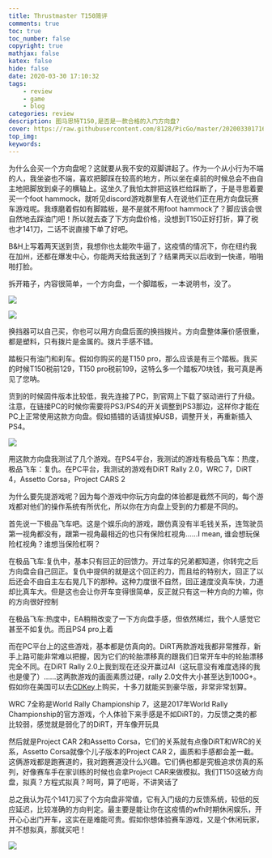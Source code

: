 ```yaml
---
title: Thrustmaster T150简评
comments: true
toc: true
toc_number: false
copyright: true
mathjax: false
katex: false
hide: false
date: 2020-03-30 17:10:32
tags: 
	- review
	- game
	- blog
categories: review
description: 图马思特T150,是否是一款合格的入门方向盘?
cover: https://raw.githubusercontent.com/8128/PicGo/master/20200330171628.png
top_img:
keywords:
---
```


为什么会买一个方向盘呢？这就要从我不安的双脚讲起了。作为一个从小行为不端的人，我坐姿也不端，喜欢把脚踩在较高的地方，所以坐在桌前的时候总会不由自主地把脚放到桌子的横轴上。这坐久了我怕太胖把这铁栏给踩断了，于是寻思着要买一个foot hammock，就听见discord游戏群里有人在说他们正在用方向盘玩赛车游戏呢。我琢磨着假如有脚踏板，是不是就不用foot hammock了？脚应该会很自然地去踩油门吧！所以就去查了下方向盘价格，没想到T150正好打折，算了税也才141刀，二话不说直接下单了好吧。

B&H上写着两天送到货，我想你也太能吹牛逼了，这疫情的情况下，你在纽约我在加州，还都在爆发中心，你能两天给我送到了？结果两天以后收到一快递，啪啪啪打脸。

拆开箱子，内容很简单，一个方向盘，一个脚踏板，一本说明书，没了。

![](https://raw.githubusercontent.com/8128/PicGo/master/20200330215453.jpeg)

![](https://raw.githubusercontent.com/8128/PicGo/master/20200330215445.jpeg)

换挡器可以自己买，你也可以用方向盘后面的换挡拨片。方向盘整体廉价感很重，都是塑料，只有拨片是金属的。拨片手感不错。

踏板只有油门和刹车。假如你购买的是T150 pro，那么应该是有三个踏板。我买的时候T150税前129，T150 pro税前199，这特么多一个踏板70块钱，我可真是再见了您呐。

货到的时候固件版本比较低，我先连接了PC，到官网上下载了驱动进行了升级。注意，在链接PC的时候你需要将PS3/PS4的开关调整到PS3那边，这样你才能在PC上正常使用这款方向盘。假如插错的话请拔掉USB，调整开关，再重新插入PS4。

![](https://raw.githubusercontent.com/8128/PicGo/master/20200330221730.gif)

用这款方向盘我测试了几个游戏。在PS4平台，我测试的游戏有极品飞车：热度，极品飞车：复仇。在PC平台，我测试的游戏有DiRT Rally 2.0，WRC 7，DiRT 4，Assetto Corsa，Project CARS 2

为什么要先提游戏呢？因为每个游戏中你玩方向盘的体验都是截然不同的，每个游戏都对他们的操作系统有所优化，所以你在方向盘上受到的力都是不同的。

首先说一下极品飞车吧。这是个娱乐向的游戏，跟仿真没有半毛钱关系，连驾驶员第一视角都没有，跟第一视角最相近的也只有保险杠视角……I mean, 谁会想玩保险杠视角？谁想当保险杠啊？

在极品飞车:复仇中，基本只有回正的回馈力。开过车的兄弟都知道，你转完之后方向盘会自己回正。复仇中提供的就是这个回正的力，而且给的特别大，回正了以后还会不由自主左右晃几下的那种。这种力度很不自然，回正速度没真车快，力道却比真车大。但是这也会让你开车变得很简单，反正就只有这一种方向的力嘛，你的方向很好控制

在极品飞车:热度中，EA稍稍改变了一下方向盘手感，但依然稀烂，我个人感觉它甚至不如复仇。而且PS4 pro上着

而在PC平台上的这些游戏，基本都是仿真向的。DiRT两款游戏我都非常推荐，新手上路可能非常难以把握，因为它们的轮胎漂移真的跟我们日常开车中的轮胎漂移完全不同。在DiRT Rally 2.0上我到现在还没开赢过AI（这玩意没有难度选择的我也是傻了）……这两款游戏的画面素质过硬，rally 2.0文件大小甚至达到100G+。假如你在美国可以去[CDKey](https://www.cdkeys.com/)上购买，十多刀就能买到豪华版，非常非常划算。

WRC 7全称是World Rally Championship 7，这是2017年World Rally Championship的官方游戏，个人体验下来手感是不如DiRT的，力反馈之类的都比较弱，感觉就是弱化了的DiRT，开车像开玩具

然后就是Project CAR 2和Assetto Corsa，它们的关系就有点像DiRT和WRC的关系，Assetto Corsa就像个儿子版本的Project CAR 2，画质和手感都会差一截。这俩游戏都是跑赛道的，我对跑赛道没什么兴趣。它们俩也都是究极追求仿真的系列，好像赛车手在家训练的时候也会拿Project CAR来做模拟。我们T150这破方向盘，拟真？方程式拟真？呵呵，算了吧哥，不讲笑话了

总之我认为花个141刀买了个方向盘非常值，它有入门级的力反馈系统，较低的反应延迟，比较准确的方向判定。最主要是能让你在这疫情的wfh时期休闲娱乐，开开心心出门开车，这实在是难能可贵。假如你想体验赛车游戏，又是个休闲玩家，并不想拟真，那就买吧！

![](https://raw.githubusercontent.com/8128/PicGo/master/20200330225614.GIF)